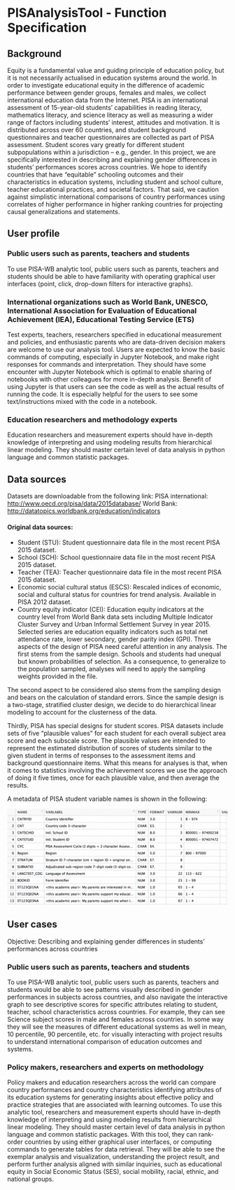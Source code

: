 
# PISAnalysisTool - Function Specification

## Background

Equity is a fundamental value and guiding principle of education policy, but it is not necessarily actualised in education systems around the world. In order to investigate educational equity in the difference of academic performance between gender groups, females and males, we collect international education data from the Internet. PISA is an international assessment of 15-year-old students’ capabilities in reading literacy, mathematics literacy, and science literacy as well as measuring a wider range of factors including students’ interest, attitudes and motivation. It is distributed across over 60 countries, and student background questionnaires and teacher questionnaires are collected as part of PISA assessment. Student scores vary greatly for different student subpopulations within a jurisdiction – e.g., gender. In this project, we are specifically interested in describing and explaining gender differences in students’ performances scores across countries. We hope to identify countries that have “equitable” schooling outcomes and their characteristics in education systems, including student and school culture, teacher educational practices, and societal factors. That said, we caution against simplistic international comparisons of country performances using correlates of higher performance in higher ranking countries for projecting causal generalizations and statements. 


## User profile

### Public users such as parents, teachers and students
To use PISA-WB analytic tool, public users such as parents, teachers and students should be able to have familiarity with operating graphical user interfaces (point, click, drop-down filters for interactive graphs).

### International organizations such as World Bank, UNESCO, International Association for Evaluation of Educational Achievement (IEA), Educational Testing Service (ETS)
Test experts, teachers, researchers specified in educational measurement and policies, and enthusiastic parents who are data-driven decision makers are welcome to use our analysis tool. Users are expected to know the basic commands of computing, especially in Jupyter Notebook, and make right responses for commands and interpretation. They should have some encounter with Jupyter Notebook which is optimal to enable sharing of notebooks with other colleagues for more in-depth analysis. Benefit of using Jupyter is that users can see the code as well as the actual results of running the code. It is especially helpful for the users to see some text/instructions mixed with the code in a notebook.  

### Education researchers and methodology experts
Education researchers and measurement experts should have in-depth knowledge of interpreting and using modeling results from hierarchical linear modeling. They should master certain level of data analysis in python language and common statistic packages. 


## Data sources

Datasets are downloadable from the following link:
PISA international: http://www.oecd.org/pisa/data/2015database/ 
	World Bank: http://datatopics.worldbank.org/education/indicators 
#### Original data sources:
* Student (STU): Student questionnaire data file in the most recent PISA 2015 dataset. 
* School (SCH): School questionnaire data file in the most recent PISA 2015 dataset.
* Teacher (TEA): Teacher questionnaire data file in the most recent PISA 2015 dataset.
* Economic social cultural status (ESCS): Rescaled indices of economic, social and cultural status for countries for trend analysis. Available in PISA 2012 dataset.
* Country equity indicator (CEI): Education equity indicators at the country level from World Bank data sets including Multiple Indicator Cluster Survey and Urban Informal Settlement Survey in year 2015. Selected series are education equality indicators such as total net attendance rate, lower secondary, gender parity index (GPI).
Three aspects of the design of PISA need careful attention in any analysis. The first stems from the sample design. Schools and students had unequal but known probabilities of selection. As a consequence, to generalize to the population sampled, analyses will need to apply the sampling weights provided in the file.

The second aspect to be considered also stems from the sampling design and bears on the calculation of standard errors. Since the sample design is a two-stage, stratified cluster design, we decide to do hierarchical linear modeling to account for the clusterness of the data.

Thirdly, PISA has special designs for student scores. PISA datasets include sets of five “plausible values” for each student for each overall subject area score and each subscale score. The plausible values are intended to represent the estimated distribution of scores of students similar to the given student in terms of responses to the assessment items and background questionnaire items. What this means for analyses is that, when it comes to statistics involving the achievement scores we use the approach of doing it five times, once for each plausible value, and then average the results.

A metadata of PISA student variable names is shown in the following: 

![codebook%20snap.png](codebook_snap.png)

## User cases

Objective: Describing and explaining gender differences in students’ performances across countries  

### Public users such as parents, teachers and students
To use PISA-WB analytic tool, public users such as parents, teachers and students would be able to see patterns visually described in gender performances in subjects across countries, and also navigate the interactive graph to see descriptive scores for specific attributes relating to student, teacher, school characteristics across countries. For example, they can see Science subject scores in male and females across countries. In some way they will see the measures of different educational systems as well in mean, 10 percentile, 90 percentile, etc. for visually interacting with project results to understand international comparison of education outcomes and systems.

### Policy makers, researchers and experts on methodology 
Policy makers and education researchers across the world can compare country performances and country characteristics identifying attributes of its education systems for generating insights about effective policy and practice strategies that are associated with learning outcomes. 
To use this analytic tool, researchers and measurement experts should have in-depth knowledge of interpreting and using modeling results from hierarchical linear modeling. They should master certain level of data analysis in python language and common statistic packages. With this tool, they can rank-order countries by using either graphical user interfaces, or computing commands to generate tables for data retrieval.  They will be able to see the exemplar analysis and visualization, understanding the project result, and perform further analysis aligned with similar inquiries, such as educational equity in Social Economic Status (SES), social mobility, racial, ethnic, and national groups. 

